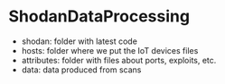 # ShodanDataProcessing
* shodan: folder with latest code
* hosts: folder where we put the IoT devices files
* attributes: folder with files about ports, exploits, etc.
* data: data produced from scans
